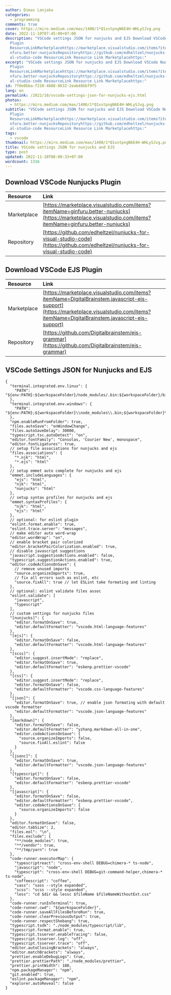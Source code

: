 ```yaml
---
author: Dimas Lanjaka
categories:
  - programming
comments: true
cover: https://miro.medium.com/max/1400/1*Q1xstpngN6E4H-WHLySJvg.png
date: 2022-11-10T07:45:00+07:00
description: "VSCode settings JSON for nunjucks and EJS Download VSCode Nunjucks
  Plugin
  ResourceLinkMarketplacehttps://marketplace.visualstudio.com/items?itemName=gi\
  nfuru.better-nunjucksRepositoryhttps://github.com/edheltzel/nunjucks-for-visu\
  al-studio-code ResourceLink Resource Link Marketplacehttps:"
excerpt: "VSCode settings JSON for nunjucks and EJS Download VSCode Nunjucks
  Plugin
  ResourceLinkMarketplacehttps://marketplace.visualstudio.com/items?itemName=gi\
  nfuru.better-nunjucksRepositoryhttps://github.com/edheltzel/nunjucks-for-visu\
  al-studio-code ResourceLink Resource Link Marketplacehttps:"
id: 7f0e0bba-f210-4888-8632-2eab48bbf9f5
lang: en
permalink: /2022/10/vscode-settings-json-for-nunjucks-ejs.html
photos:
  - https://miro.medium.com/max/1400/1*Q1xstpngN6E4H-WHLySJvg.png
subtitle: "VSCode settings JSON for nunjucks and EJS Download VSCode Nunjucks
  Plugin
  ResourceLinkMarketplacehttps://marketplace.visualstudio.com/items?itemName=gi\
  nfuru.better-nunjucksRepositoryhttps://github.com/edheltzel/nunjucks-for-visu\
  al-studio-code ResourceLink Resource Link Marketplacehttps:"
tags:
  - vscode
thumbnail: https://miro.medium.com/max/1400/1*Q1xstpngN6E4H-WHLySJvg.png
title: VSCode settings JSON for nunjucks and EJS
type: post
updated: 2022-11-10T08:00:33+07:00
wordcount: 1316
---
```


## Download VSCode Nunjucks Plugin
| Resource | Link |
| :--- | :--- |
| Marketplace | [https://marketplace.visualstudio.com/items?itemName=ginfuru.better-nunjucks](https://marketplace.visualstudio.com/items?itemName=ginfuru.better-nunjucks) |
| Repository | [https://github.com/edheltzel/nunjucks-for-visual-studio-code](https://github.com/edheltzel/nunjucks-for-visual-studio-code) |

## Download VSCode EJS Plugin
| Resource | Link |
| :--- | :--- |
| Marketplace | [https://marketplace.visualstudio.com/items?itemName=DigitalBrainstem.javascript-ejs-support](https://marketplace.visualstudio.com/items?itemName=DigitalBrainstem.javascript-ejs-support)
| Repository | [https://github.com/Digitalbrainstem/ejs-grammar](https://github.com/Digitalbrainstem/ejs-grammar) |

## VSCode Settings JSON for Nunjucks and EJS
```jsonc
{
  "terminal.integrated.env.linux": {
    "PATH": "${env:PATH}:${workspaceFolder}/node_modules/.bin:${workspaceFolder}/bin"
  },
  "terminal.integrated.env.windows": {
    "PATH": "${env:PATH};${workspaceFolder}\\node_modules\\.bin;${workspaceFolder}\\bin"
  },
  "npm.enableRunFromFolder": true,
  "files.autoSave": "onWindowChange",
  "files.autoSaveDelay": 30000,
  "typescript.tsc.autoDetect": "on",
  "editor.fontFamily": "Consolas, 'Courier New', monospace",
  "editor.fontLigatures": true,
  // setup file associations for nunjucks and ejs
  "files.associations": {
    "*.njk": "html",
    "*.ejs": "html"
  },
  // setup emmet auto complete for nunjucks and ejs
  "emmet.includeLanguages": {
    "ejs": "html",
    "njk": "html",
    "nunjucks": "html"
  },
  // setup syntax profiles for nunjucks and ejs
  "emmet.syntaxProfiles": {
    "njk": "html",
    "ejs": "html"
  },
  // optional: for eslint plugin
  "eslint.format.enable": true,
  "eslint.trace.server": "messages",
  // make editor auto word-wrap
  "editor.wordWrap": "on",
  // enable bracket pair colorized
  "editor.bracketPairColorization.enabled": true,
  // disable javascript suggestions
  "javascript.suggestionActions.enabled": false,
  "typescript.suggestionActions.enabled": true,
  "editor.codeActionsOnSave": {
    // remove unused imports
    "source.organizeImports": true,
    // fix all errors such as eslint, etc
    "source.fixAll": true // let ESLint take formating and linting
  },
  // optional: eslint validate files assoc
  "eslint.validate": [
    "javascript",
    "typescript"
  ],
  // custom settings for nunjucks files
  "[nunjucks]": {
    "editor.formatOnSave": true,
    "editor.defaultFormatter": "vscode.html-language-features"
  },
  "[ejs]": {
    "editor.formatOnSave": false,
    "editor.defaultFormatter": "vscode.html-language-features"
  },
  "[scss]": {
    "editor.suggest.insertMode": "replace",
    "editor.formatOnSave": true,
    "editor.defaultFormatter": "esbenp.prettier-vscode"
  },
  "[css]": {
    "editor.suggest.insertMode": "replace",
    "editor.formatOnSave": false,
    "editor.defaultFormatter": "vscode.css-language-features"
  },
  "[json]": {
    "editor.formatOnSave": true, // enable json formating with default vscode formatter
    "editor.defaultFormatter": "vscode.json-language-features"
  },
  "[markdown]": {
    "editor.formatOnSave": false,
    "editor.defaultFormatter": "yzhang.markdown-all-in-one",
    "editor.codeActionsOnSave": {
      "source.organizeImports": false,
      "source.fixAll.eslint": false
    }
  },
  "[jsonc]": {
    "editor.formatOnSave": true,
    "editor.defaultFormatter": "vscode.json-language-features"
  },
  "[typescript]": {
    "editor.formatOnSave": false,
    "editor.defaultFormatter": "esbenp.prettier-vscode"
  },
  "[javascript]": {
    "editor.formatOnSave": false,
    "editor.defaultFormatter": "esbenp.prettier-vscode",
    "editor.codeActionsOnSave": {
      "source.organizeImports": false
    }
  },
  "editor.formatOnSave": false,
  "editor.tabSize": 2,
  "files.eol": "\n",
  "files.exclude": {
    "**/node_modules": true,
    "**/vendor": true,
    "**/tmp/yarn": true
  },
  "code-runner.executorMap": {
    "typescriptreact": "cross-env-shell DEBUG=chimera-* ts-node",
    "javascript": "node",
    "typescript": "cross-env-shell DEBUG=git-command-helper,chimera-* ts-node",
    "coffeescript": "coffee",
    "sass": "sass --style expanded",
    "scss": "scss --style expanded",
    "less": "cd $dir && lessc $fileName $fileNameWithoutExt.css"
  },
  "code-runner.runInTerminal": true,
  "code-runner.cwd": "${workspaceFolder}",
  "code-runner.saveAllFilesBeforeRun": true,
  "code-runner.clearPreviousOutput": true,
  "code-runner.respectShebang": true,
  "typescript.tsdk": "./node_modules/typescript/lib",
  "typescript.format.enable": true,
  "typescript.tsserver.enableTracing": false,
  "typescript.tsserver.log": "off",
  "typescript.tsserver.trace": "off",
  "editor.autoClosingBrackets": "always",
  "editor.matchBrackets": "always",
  "prettier.enableDebugLogs": true,
  "prettier.prettierPath": "./node_modules/prettier",
  "prettier.printWidth": 180,
  "npm.packageManager": "npm",
  "git.enabled": true,
  "eslint.packageManager": "npm",
  "explorer.autoReveal": false
}
```
